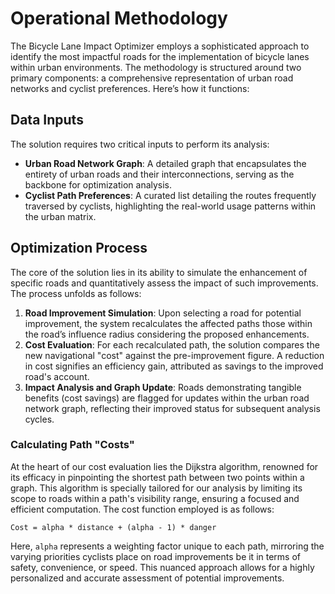 # Operational Methodology

The Bicycle Lane Impact Optimizer employs a sophisticated approach to identify the most impactful roads for the implementation of bicycle lanes within urban environments. The methodology is structured around two primary components: a comprehensive representation of urban road networks and cyclist preferences. Here’s how it functions:

## Data Inputs

The solution requires two critical inputs to perform its analysis:

- **Urban Road Network Graph**: A detailed graph that encapsulates the entirety of urban roads and their interconnections, serving as the backbone for optimization analysis.
- **Cyclist Path Preferences**: A curated list detailing the routes frequently traversed by cyclists, highlighting the real-world usage patterns within the urban matrix.

## Optimization Process

The core of the solution lies in its ability to simulate the enhancement of specific roads and quantitatively assess the impact of such improvements. The process unfolds as follows:

1. **Road Improvement Simulation**: Upon selecting a road for potential improvement, the system recalculates the affected paths those within the road’s influence radius considering the proposed enhancements.
2. **Cost Evaluation**: For each recalculated path, the solution compares the new navigational "cost" against the pre-improvement figure. A reduction in cost signifies an efficiency gain, attributed as savings to the improved road's account.
3. **Impact Analysis and Graph Update**: Roads demonstrating tangible benefits (cost savings) are flagged for updates within the urban road network graph, reflecting their improved status for subsequent analysis cycles.

### Calculating Path "Costs"

At the heart of our cost evaluation lies the Dijkstra algorithm, renowned for its efficacy in pinpointing the shortest path between two points within a graph. This algorithm is specially tailored for our analysis by limiting its scope to roads within a path's visibility range, ensuring a focused and efficient computation. The cost function employed is as follows:
```
Cost = alpha * distance + (alpha - 1) * danger
```
Here, `alpha` represents a weighting factor unique to each path, mirroring the varying priorities cyclists place on road improvements be it in terms of safety, convenience, or speed. This nuanced approach allows for a highly personalized and accurate assessment of potential improvements.

